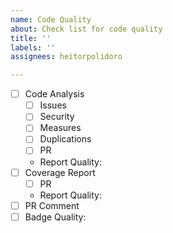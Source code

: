 ```yaml
---
name: Code Quality
about: Check list for code quality
title: ''
labels: ''
assignees: heitorpolidoro

---
```


- [ ] Code Analysis
  - [ ] Issues
  - [ ] Security
  - [ ] Measures
  - [ ] Duplications
  - [ ] PR
  - Report Quality: 
- [ ] Coverage Report
  - [ ] PR
  - Report Quality: 
- [ ] PR Comment
- [ ] Badge Quality:
